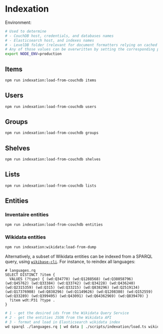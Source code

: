 # Indexation

Environment:
```sh
# Used to determine
# - CouchDB host, credentials, and databases names
# - Elasticsearch host, and indexes names
# - LevelDB folder (relevant for document formatters relying on cached values)
# Any of those values can be overwritten by setting the corresponding parameter in config/local.cjs
export NODE_ENV=production
```

## Items
```sh
npm run indexation:load-from-couchdb items
```

## Users
```sh
npm run indexation:load-from-couchdb users
```

## Groups
```sh
npm run indexation:load-from-couchdb groups
```

## Shelves
```sh
npm run indexation:load-from-couchdb shelves
```

## Lists
```sh
npm run indexation:load-from-couchdb lists
```

## Entities
### Inventaire entities
```sh
npm run indexation:load-from-couchdb entities
```

### Wikidata entities
```sh
npm run indexation:wikidata:load-from-dump
```

Alternatively, a subset of Wikidata entities can be indexed from a SPARQL query, using [`wikibase-cli`](https://github.com/maxlath/wikibase-cli). For instance, to reindex all languages:

```sparql
# languages.rq
SELECT DISTINCT ?item {
  VALUES (?type) { (wd:Q34770) (wd:Q1288568) (wd:Q38058796) (wd:Q45762) (wd:Q33384) (wd:Q33742) (wd:Q34228) (wd:Q436240) (wd:Q2315359) (wd:Q315) (wd:Q33215) (wd:Q838296) (wd:Q2519134) (wd:Q17376908) (wd:Q838296) (wd:Q1149626) (wd:Q1208380) (wd:Q152559) (wd:Q33289) (wd:Q399495) (wd:Q43091) (wd:Q64362969) (wd:Q839470) }
  ?item wdt:P31 ?type .
}
```

```sh
# 1 - get the desired ids from the Wikidata Query Service
# 2 - get the entities JSON from the Wikidata API
# 3 - format and load in Elasticsearch wikidata index
wd sparql ./languages.rq | wd data | ./scripts/indexation/load.ts wikidata
```
